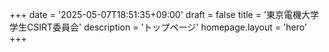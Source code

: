 +++
date = '2025-05-07T18:51:35+09:00'
draft = false
title = '東京電機大学 学生CSIRT委員会'
description = 'トップページ'
homepage.layout = 'hero'
+++
